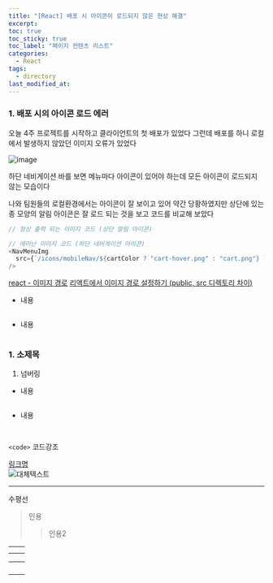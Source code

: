 ```yaml
---
title: "[React] 배포 시 아이콘이 로드되지 않은 현상 해결"
excerpt:
toc: true
toc_sticky: true
toc_label: "페이지 컨텐츠 리스트"
categories:
  - React
tags:
  - directory
last_modified_at:
---
```


### **1. 배포 시의 아이콘 로드 에러**

오늘 4주 프로젝트를 시작하고 클라이언트의 첫 배포가 있었다
그런데 배포를 하니 로컬에서 발생하지 않았던 이미지 오류가 있었다

![image](https://user-images.githubusercontent.com/86667412/154602254-fef90ca5-ce0e-4bc5-8de7-019b313b4af0.png)

하단 네비게이션 바를 보면 메뉴마다 아이콘이 있어야 하는데
모든 아이콘이 로드되지 않는 모습이다

나와 팀원들의 로컬환경에서는 아이콘이 잘 보이고 있어 약간 당황하였지만
상단에 있는 종 모양의 알림 아이콘은 잘 로드 되는 것을 보고 코드를 비교해 보았다

```javascript
// 정상 출력 되는 이미지 코드 (상단 알림 아이콘)

// 에러난 이미지 코드 (하단 네비게이션 아이콘)
<NavMenuImg
  src={`/icons/mobileNav/${cartColor ? "cart-hover.png" : "cart.png"} `}
/>
```

[react - 이미지 경로](https://velog.io/@hover16/react-%EC%9D%B4%EB%AF%B8%EC%A7%80-%EA%B2%BD%EB%A1%9C-k4x2xhji)
[리액트에서 이미지 경로 설정하기 (public, src 디렉토리 차이)](https://bokjiho.medium.com/react-%EB%A6%AC%EC%95%A1%ED%8A%B8%EC%97%90%EC%84%9C-%EC%9D%B4%EB%AF%B8%EC%A7%80-%EA%B2%BD%EB%A1%9C-%EC%84%A4%EC%A0%95%ED%95%98%EA%B8%B0-public-src-%EB%94%94%EB%A0%89%ED%86%A0%EB%A6%AC-%EC%B0%A8%EC%9D%B4-fddb4f455c2a)

- 내용

```javascript

```

- 내용

```javascript

```

### **1. 소제목**

1. 넘버링

- 내용

```javascript

```

- 내용

```javascript

```

```javascript

```

`<code>` 코드강조

[링크명](링크주소)  
![대체텍스트](이미지주소)

---

수평선

> 인용
>
> > 인용2

|     |     |
| --- | --- |
|     |     |
|     |     |

|     |     |
| --- | --- |
|     |     |
|     |     |
|     |     |
|     |     |
